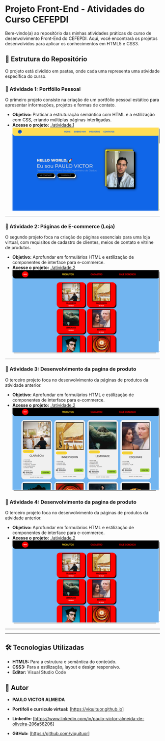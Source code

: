 # Projeto Front-End - Atividades do Curso CEFEPDI

Bem-vindo(a) ao repositório das minhas atividades práticas do curso de desenvolvimento Front-End do CEFEPDI. Aqui, você encontrará os projetos desenvolvidos para aplicar os conhecimentos em HTML5 e CSS3.

## 📂 Estrutura do Repositório

O projeto está dividido em pastas, onde cada uma representa uma atividade específica do curso.

### 🚀 Atividade 1: Portfólio Pessoal

O primeiro projeto consiste na criação de um portfólio pessoal estático para apresentar informações, projetos e formas de contato.

* **Objetivo:** Praticar a estruturação semântica com HTML e a estilização com CSS, criando múltiplas páginas interligadas.
* **Acesse o projeto:** [./atividade.1](/Atividade.1)
![pagina incial da atividade 1](/assets/atv.1.png)

---

### 🛒 Atividade 2: Páginas de E-commerce (Loja)

O segundo projeto foca na criação de páginas essenciais para uma loja virtual, com requisitos de cadastro de clientes, meios de contato e vitrine de produtos.

* **Objetivo:** Aprofundar em formulários HTML e estilização de componentes de interface para e-commerce.
* **Acesse o projeto:** [./atividade.2](/Atividade.2)
![pagina incial da atividade 2](/assets/atv.2.png)

---

### 🔧 Atividade 3: Desenvolvimento da pagina de produto

O terceiro projeto foca no desenvolvimento da páginas de produtos da atividade anterior.

* **Objetivo:** Aprofundar em formulários HTML e estilização de componentes de interface para e-commerce.
* **Acesse o projeto:** [./atividade.2](/Atividade.3)
![pagina incial da atividade 2](/assets/atv.3.png)

### 🔧 Atividade 4: Desenvolvimento da pagina de produto

O terceiro projeto foca no desenvolvimento da páginas de produtos da atividade anterior.

* **Objetivo:** Aprofundar em formulários HTML e estilização de componentes de interface para e-commerce.
* **Acesse o projeto:** [./atividade.2](/Atividade.2)
![pagina incial da atividade 2](/assets/atv.2.png)

---

---

## 🛠️ Tecnologias Utilizadas

* **HTML5:** Para a estrutura e semântica do conteúdo.
* **CSS3:** Para a estilização, layout e design responsivo.
* **Editor:** Visual Studio Code

## 👤 Autor

* **PAULO VICTOR ALMEIDA**

* **Portifoli e curriculo virtual:** [https://viquituor.github.io]

* **LinkedIn:** [https://www.linkedin.com/in/paulo-victor-almeida-de-oliveira-206a58206]

* **GitHub:** [https://github.com/viquituor]

